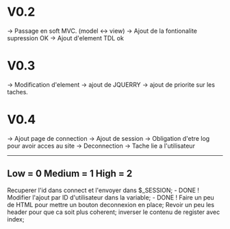 # V0.2
 -> Passage en soft MVC. (model <-> view)
 -> Ajout de la fontionalite supression OK
 -> Ajout d'element TDL ok
# V0.3
 -> Modification d'element
 -> ajout de JQUERRY
 -> ajout de priorite sur les taches.
 
# V0.4
-> Ajout page de connection
-> Ajout de session
-> Obligation d'etre log pour avoir acces au site
-> Deconnection
-> Tache lie a l'utilisateur

 ---
 Low = 0
 Medium = 1
 High = 2
 ---
 
 Recuperer l'id dans connect et l'envoyer dans $_SESSION; - DONE !
 Modifier l'ajout par ID d'utilisateur dans la variable; - DONE !
 Faire un peu de HTML pour mettre un bouton deconnexion en place;
 Revoir un peu les header pour que ca soit plus coherent;
 inverser le contenu de register avec index;